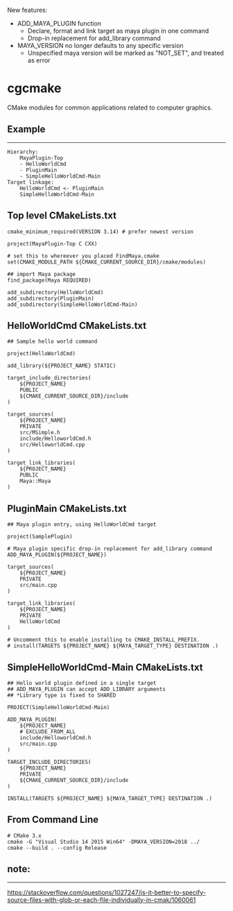 New features:

* ADD_MAYA_PLUGIN function
    * Declare, format and link target as maya plugin in one command
    * Drop-in replacement for add_library command
* MAYA_VERSION no longer defaults to any specific version
    * Unspecified maya version will be marked as "NOT_SET", and treated as error

# cgcmake
CMake modules for common applications related to computer graphics.

## Example
-------------------
```
Hierarchy:
    MayaPlugin-Top
    - HelloWorldCmd
    - PluginMain
    - SimpleHelloWorldCmd-Main
Target linkage:
    HelloWorldCmd <- PluginMain
    SimpleHelloWorldCmd-Main
```

Top level CMakeLists.txt
-------------------
    cmake_minimum_required(VERSION 3.14) # prefer newest version

    project(MayaPlugin-Top C CXX)

    # set this to whereever you placed FindMaya.cmake
    set(CMAKE_MODULE_PATH ${CMAKE_CURRENT_SOURCE_DIR}/cmake/modules)

    ## import Maya package
    find_package(Maya REQUIRED)

    add_subdirectory(HelloWorldCmd)
    add_subdirectory(PluginMain)
    add_subdirectory(SimpleHelloWorldCmd-Main)

HelloWorldCmd CMakeLists.txt
-------------------


    ## Sample hello world command

    project(HelloWorldCmd)

    add_library(${PROJECT_NAME} STATIC)

    target_include_directories(
        ${PROJECT_NAME} 
        PUBLIC 
        ${CMAKE_CURRENT_SOURCE_DIR}/include
    )

    target_sources(
        ${PROJECT_NAME}
        PRIVATE
        src/MSimple.h
        include/HelloworldCmd.h
        src/HelloworldCmd.cpp
    )

    target_link_libraries(
        ${PROJECT_NAME} 
        PUBLIC 
        Maya::Maya
    )

PluginMain CMakeLists.txt
-------------------

    ## Maya plugin entry, using HelloWorldCmd target

    project(SamplePlugin)

    # Maya plugin specific drop-in replacement for add_library command
    ADD_MAYA_PLUGIN(${PROJECT_NAME})

    target_sources(
        ${PROJECT_NAME}
        PRIVATE
        src/main.cpp
    )

    target_link_libraries(
        ${PROJECT_NAME}
        PRIVATE 
        HelloWorldCmd
    )

    # Uncomment this to enable installing to CMAKE_INSTALL_PREFIX.
    # install(TARGETS ${PROJECT_NAME} ${MAYA_TARGET_TYPE} DESTINATION .)


SimpleHelloWorldCmd-Main CMakeLists.txt
-------------------

    ## Hello world plugin defined in a single target
    ## ADD_MAYA_PLUGIN can accept ADD_LIBRARY arguments
    ## *Library type is fixed to SHARED

    PROJECT(SimpleHelloWorldCmd-Main)

    ADD_MAYA_PLUGIN(
        ${PROJECT_NAME}
        # EXCLUDE_FROM_ALL
        include/HelloworldCmd.h
        src/main.cpp
    )

    TARGET_INCLUDE_DIRECTORIES(
        ${PROJECT_NAME}
        PRIVATE
        ${CMAKE_CURRENT_SOURCE_DIR}/include
    )

    INSTALL(TARGETS ${PROJECT_NAME} ${MAYA_TARGET_TYPE} DESTINATION .)

From Command Line
-----------------
    # CMake 3.x
    cmake -G "Visual Studio 14 2015 Win64" -DMAYA_VERSION=2018 ../
    cmake --build . --config Release

## note:
-----------------
https://stackoverflow.com/questions/1027247/is-it-better-to-specify-source-files-with-glob-or-each-file-individually-in-cmak/1060061

